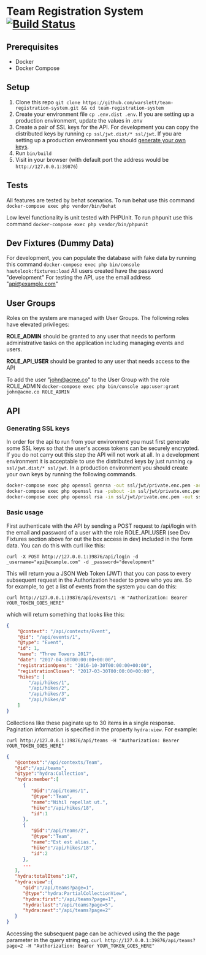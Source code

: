 # Team Registration System [![Build Status](https://circleci.com/gh/warslett/team-registration-system.png?style=shield)](https://circleci.com/gh/warslett/team-registration-system)
## Prerequisites
* Docker
* Docker Compose

## Setup
1. Clone this repo `git clone https://github.com/warslett/team-registration-system.git && cd team-registration-system`
2. Create your environment file `cp .env.dist .env`. If you are setting up a production environment, update the values in .env
3. Create a pair of SSL keys for the API. For development you can copy the distributed keys by running `cp ssl/jwt.dist/* ssl/jwt`. If you are setting up a production environment you should [generate your own keys](#generating-ssl-keys).
4. Run `bin/build`
5. Visit in your browser (with default port the address would be `http://127.0.0.1:39876`)

## Tests
All features are tested by behat scenarios. To run behat use this command
`docker-compose exec php vendor/bin/behat`

Low level functionality is unit tested with PHPUnit. To run phpunit use this command
`docker-compose exec php vendor/bin/phpunit`
## Dev Fixtures (Dummy Data)
For development, you can populate the database with fake data by running this command 
`docker-compose exec php bin/console hautelook:fixtures:load` All users created have the password "development"
For testing the API, use the email address "api@example.com"

## User Groups
Roles on the system are managed with User Groups. The following roles have elevated privileges:

**ROLE_ADMIN** should be granted to any user that needs to perform administrative tasks on the application including
managing events and users.

**ROLE_API_USER** should be granted to any user that needs access to the API

To add the user "john@acme.co" to the User Group with the role ROLE_ADMIN
`docker-compose exec php bin/console app:user:grant john@acme.co ROLE_ADMIN`

## API

### Generating SSL keys
In order for the api to run from your environment you must first generate some SSL keys so that the user's access tokens
can be securely encrypted. If you do not carry out this step the API will not work at all. In a development environment
it is acceptable to use the distributed keys by just running `cp ssl/jwt.dist/* ssl/jwt`. In a production environment
you should create your own keys by running the following commands.
``` bash
docker-compose exec php openssl genrsa -out ssl/jwt/private.enc.pem -aes256 4096
docker-compose exec php openssl rsa -pubout -in ssl/jwt/private.enc.pem -out ssl/jwt/public.pem
docker-compose exec php openssl rsa -in ssl/jwt/private.enc.pem -out ssl/jwt/private.pem
```

### Basic usage
First authenticate with the API by sending a POST request to /api/login with the email and password of a user with the
role ROLE_API_USER (see Dev Fixtures section above for out the box access in dev) included in the form data.
You can do this with curl like this:

`curl -X POST http://127.0.0.1:39876/api/login -d _username="api@example.com" -d _password="development"`

This will return you a JSON Web Token (JWT) that you can pass to every subsequent request in the Authorization header to
prove who you are. So for example, to get a list of events from the system you can do this:

`curl http://127.0.0.1:39876/api/events/1 -H "Authorization: Bearer YOUR_TOKEN_GOES_HERE"`

which will return something that looks like this:

```json
{
    "@context": "/api/contexts/Event",
    "@id": "/api/events/1",
    "@type": "Event",
    "id": 1,
    "name": "Three Towers 2017",
    "date": "2017-04-30T00:00:00+00:00",
    "registrationOpens": "2016-10-30T00:00:00+00:00",
    "registrationCloses": "2017-03-30T00:00:00+00:00",
    "hikes": [
        "/api/hikes/1",
        "/api/hikes/2",
        "/api/hikes/3",
        "/api/hikes/4"
    ]
}
```

Collections like these paginate up to 30 items in a single response. Pagination information is specified in the property
`hydra:view`. For example:

`curl http://127.0.0.1:39876/api/teams -H "Authorization: Bearer YOUR_TOKEN_GOES_HERE"`

```json
{  
   "@context":"/api/contexts/Team",
   "@id":"/api/teams",
   "@type":"hydra:Collection",
   "hydra:member":[  
      {  
         "@id":"/api/teams/1",
         "@type":"Team",
         "name":"Nihil repellat ut.",
         "hike":"/api/hikes/18",
         "id":1
      },
      {  
         "@id":"/api/teams/2",
         "@type":"Team",
         "name":"Est est alias.",
         "hike":"/api/hikes/18",
         "id":2
      },
      ...
   ],
   "hydra:totalItems":147,
   "hydra:view":{  
      "@id":"/api/teams?page=1",
      "@type":"hydra:PartialCollectionView",
      "hydra:first":"/api/teams?page=1",
      "hydra:last":"/api/teams?page=5",
      "hydra:next":"/api/teams?page=2"
   }
}
```

Accessing the subsequent page can be achieved using the the page parameter in the query string eg.
`curl http://127.0.0.1:39876/api/teams?page=2 -H "Authorization: Bearer YOUR_TOKEN_GOES_HERE"`